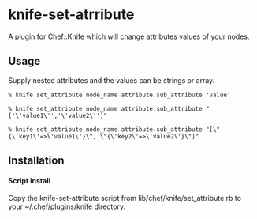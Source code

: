 # knife-set-atrribute

A plugin for Chef::Knife which will change attributes values of your nodes.

## Usage 

Supply nested attributes and the values can be strings or array.

```
% knife set_attribute node_name attribute.sub_attribute 'value'

% knife set_attribute node_name attribute.sub_attribute "['\'value1\'','\'value2\'']"

% knife set_attribute node_name attribute.sub_attribute "[\"{\'key1\'=>\'value1\'}\", \"{\'key2\'=>\'value2\'}\"]" 

```

## Installation

#### Script install

Copy the knife-set-attribute script from lib/chef/knife/set_attribute.rb to your ~/.chef/plugins/knife directory.


